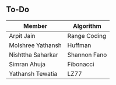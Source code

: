 ## To-Do

| Member                | Algorithm        |
| --------------------- | ---------------- |
| Arpit Jain            | Range Coding     |
| Molshree Yathansh     | Huffman          |
| Nishttha Saharkar     | Shannon Fano     |
| Simran Ahuja          | Fibonacci        |
| Yathansh Tewatia      | LZ77             |
